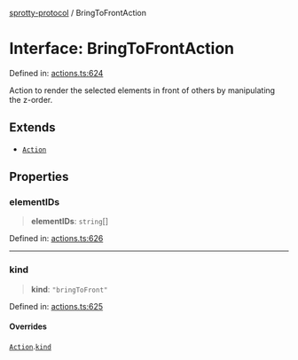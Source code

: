 
[sprotty-protocol](../globals) / BringToFrontAction

# Interface: BringToFrontAction

Defined in: [actions.ts:624](https://github.com/eclipse-sprotty/sprotty/blob/f9b2433481cc27a1ac0c92d525a92039ae7f6c76/packages/sprotty-protocol/src/actions.ts#L624)

Action to render the selected elements in front of others by manipulating the z-order.

## Extends

- [`Action`](../Interface.Action)

## Properties

### elementIDs

> **elementIDs**: `string`[]

Defined in: [actions.ts:626](https://github.com/eclipse-sprotty/sprotty/blob/f9b2433481cc27a1ac0c92d525a92039ae7f6c76/packages/sprotty-protocol/src/actions.ts#L626)

***

### kind

> **kind**: `"bringToFront"`

Defined in: [actions.ts:625](https://github.com/eclipse-sprotty/sprotty/blob/f9b2433481cc27a1ac0c92d525a92039ae7f6c76/packages/sprotty-protocol/src/actions.ts#L625)

#### Overrides

[`Action`](../Interface.Action).[`kind`](../Interface.Action.md#kind)
